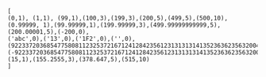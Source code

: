     [
    (0,1), (1,1), (99,1),(100,3),(199,3),(200,5),(499,5),(500,10),
    (0.99999, 1),(99.99999,1),(199.99999,3),(499.99999999999,5),(200.00001,5),(-200,0),
    ('abc',0),('13',0),('1F2',0),('',0),
    (92233720368547758081123253721671241284235612313131314135236362356320041414,10),
    (-92233720368547758081123253721671241284235612313131314135236362356320041414,0),
    (15,1),(155.2555,3),(378.647,5),(515,10)
    ]